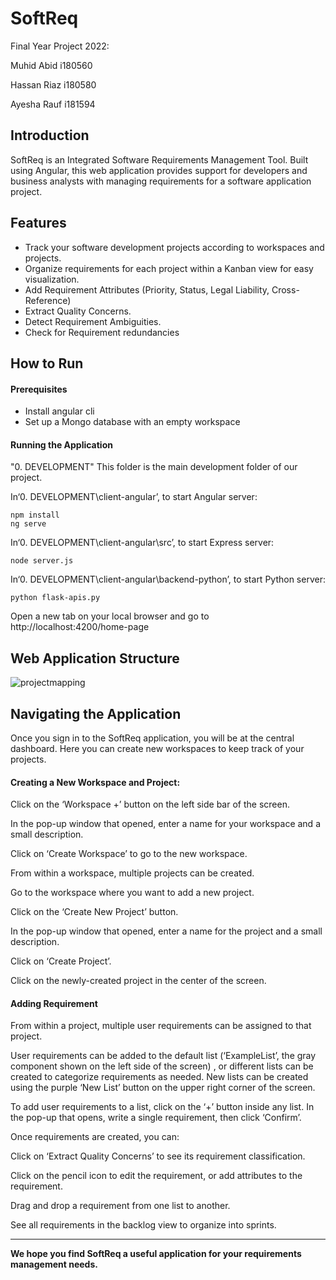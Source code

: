 # SoftReq
Final Year Project 2022: 

Muhid Abid i180560 

Hassan Riaz i180580

Ayesha Rauf i181594

## Introduction
SoftReq is an Integrated Software Requirements Management Tool. Built using  Angular, this web application provides support for developers and business analysts with managing requirements for a software application project. 

## Features
- Track your software development projects according to workspaces and projects.
- Organize requirements for each project within a Kanban view for easy visualization.
- Add Requirement Attributes (Priority, Status, Legal Liability, Cross-Reference)
- Extract Quality Concerns.
- Detect Requirement Ambiguities.
- Check for Requirement redundancies


## How to Run
#### Prerequisites
- Install angular cli
- Set up a Mongo database with an empty workspace

#### Running the Application

"0. DEVELOPMENT" This folder is the main development folder of our project.

In‘0. DEVELOPMENT\client-angular’, to start Angular server:

    npm install
	ng serve

In‘0. DEVELOPMENT\client-angular\src’, to start Express server:

    node server.js

In‘0. DEVELOPMENT\client-angular\backend-python’, to start Python server: 

    python flask-apis.py

Open a new tab on your local browser and go to http://localhost:4200/home-page

## Web Application Structure



![projectmapping](https://user-images.githubusercontent.com/62544274/211210938-2a341c6f-543d-49cc-b5d7-4505ad8abf14.png)

## Navigating the Application
Once you sign in to the SoftReq application, you will be at the central dashboard. Here you can create new workspaces to keep track of your projects.

#### Creating a New Workspace and Project:

Click on the ‘Workspace +’ button on the left side bar of the screen.

In the pop-up window that opened, enter a name for your workspace and a small description. 

Click on ‘Create Workspace’ to go to the new workspace.

From within a workspace, multiple projects can be created. 

Go to the workspace where you want to add a new project.

Click on the ‘Create New Project’ button.

In the pop-up window that opened, enter a name for the project and a small description.

Click on ‘Create Project’.

Click on the newly-created project in the center of the screen.

#### Adding Requirement

From within a project, multiple user requirements can be assigned to that project.

User requirements can be added to the default list (‘ExampleList’, the gray component shown on the left side of the screen) , or different lists can be created to categorize requirements as needed. New lists can be created using the purple ‘New List’ button on the upper right corner of the screen.

To add user requirements to a list, click on the ‘+’ button inside any list. In the pop-up that opens, write a single requirement, then click ‘Confirm’.

Once requirements are created, you can: 

Click on ‘Extract Quality Concerns’ to see its requirement classification.

Click on the pencil icon to edit the requirement, or add attributes to the requirement.

Drag and drop a requirement from one list to another.

See all requirements in the backlog view to organize into sprints.

------------


**We hope you find SoftReq a useful application for your requirements management needs.**


<!-- # ClientAngular

This project was generated with [Angular CLI](https://github.com/angular/angular-cli) version 13.3.3.

## Development server

Run `ng serve` for a dev server. Navigate to `http://localhost:4200/`. The application will automatically reload if you change any of the source files.

## Code scaffolding

Run `ng generate component component-name` to generate a new component. You can also use `ng generate directive|pipe|service|class|guard|interface|enum|module`.

## Build

Run `ng build` to build the project. The build artifacts will be stored in the `dist/` directory.

## Running unit tests

Run `ng test` to execute the unit tests via [Karma](https://karma-runner.github.io).

## Running end-to-end tests

Run `ng e2e` to execute the end-to-end tests via a platform of your choice. To use this command, you need to first add a package that implements end-to-end testing capabilities.

## Further help

To get more help on the Angular CLI use `ng help` or go check out the [Angular CLI Overview and Command Reference](https://angular.io/cli) page. -->

